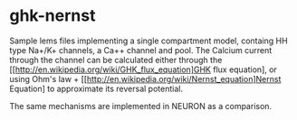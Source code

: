 ghk-nernst
==========

Sample lems files implementing a single compartment model, containg HH
type Na+/K+ channels, a Ca++ channel and pool. The Calcium current
through the channel can be calculated either through the
[[http://en.wikipedia.org/wiki/GHK_flux_equation]GHK flux equation],
or using Ohm's law +
[[http://en.wikipedia.org/wiki/Nernst_equation]Nernst Equation] to
approximate its reversal potential.

The same mechanisms are implemented in NEURON as a comparison. 
